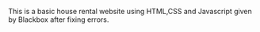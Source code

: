 This is a basic house rental website using HTML,CSS and Javascript given by Blackbox after fixing errors.
